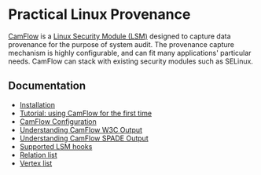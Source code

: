 # Practical Linux Provenance

[CamFlow](http://camflow.org/) is a [Linux Security Module (LSM)](https://www.kernel.org/doc/htmldocs/lsm/) designed to capture data provenance for the purpose of system audit.
The provenance capture mechanism is highly configurable, and can fit many applications' particular needs.
CamFlow can stack with existing security modules such as SELinux.

## Documentation

* [Installation](./docs/installation.md)
* [Tutorial: using CamFlow for the first time](./docs/tutorial.md)
* [CamFlow Configuration](./docs/configuration.md)
* [Understanding CamFlow W3C Output](./docs/w3c.md)
* [Understanding CamFlow SPADE Output](./docs/spade.md)
* [Supported LSM hooks](https://github.com/CamFlow/camflow-dev/blob/master/docs/HOOKS.md)
* [Relation list](https://github.com/CamFlow/camflow-dev/blob/master/docs/RELATIONS.md)
* [Vertex list](https://github.com/CamFlow/camflow-dev/blob/master/docs/VERTICES.md)
